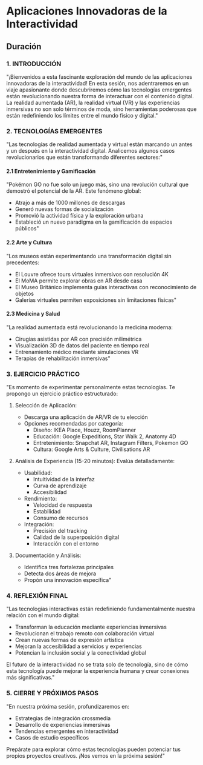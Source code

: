 # Aplicaciones Innovadoras de la Interactividad

## Duración

### 1. INTRODUCCIÓN

"¡Bienvenidos a esta fascinante exploración del mundo de las aplicaciones innovadoras de la interactividad! En esta sesión, nos adentraremos en un viaje apasionante donde descubriremos cómo las tecnologías emergentes están revolucionando nuestra forma de interactuar con el contenido digital. La realidad aumentada (AR), la realidad virtual (VR) y las experiencias inmersivas no son solo términos de moda, sino herramientas poderosas que están redefiniendo los límites entre el mundo físico y digital."

### 2. TECNOLOGÍAS EMERGENTES

"Las tecnologías de realidad aumentada y virtual están marcando un antes y un después en la interactividad digital. Analicemos algunos casos revolucionarios que están transformando diferentes sectores:"

#### 2.1 Entretenimiento y Gamificación
"Pokémon GO no fue solo un juego más, sino una revolución cultural que demostró el potencial de la AR. Este fenómeno global:
- Atrajo a más de 1000 millones de descargas
- Generó nuevas formas de socialización
- Promovió la actividad física y la exploración urbana
- Estableció un nuevo paradigma en la gamificación de espacios públicos"

#### 2.2 Arte y Cultura
"Los museos están experimentando una transformación digital sin precedentes:
- El Louvre ofrece tours virtuales inmersivos con resolución 4K
- El MoMA permite explorar obras en AR desde casa
- El Museo Británico implementa guías interactivas con reconocimiento de objetos
- Galerías virtuales permiten exposiciones sin limitaciones físicas"

#### 2.3 Medicina y Salud
"La realidad aumentada está revolucionando la medicina moderna:
- Cirugías asistidas por AR con precisión milimétrica
- Visualización 3D de datos del paciente en tiempo real
- Entrenamiento médico mediante simulaciones VR
- Terapias de rehabilitación inmersivas"

### 3. EJERCICIO PRÁCTICO

"Es momento de experimentar personalmente estas tecnologías. Te propongo un ejercicio práctico estructurado:

1. Selección de Aplicación:
   - Descarga una aplicación de AR/VR de tu elección
   - Opciones recomendadas por categoría:
     * Diseño: IKEA Place, Houzz, RoomPlanner
     * Educación: Google Expeditions, Star Walk 2, Anatomy 4D
     * Entretenimiento: Snapchat AR, Instagram Filters, Pokemon GO
     * Cultura: Google Arts & Culture, Civilisations AR

2. Análisis de Experiencia (15-20 minutos):
   Evalúa detalladamente:
   - Usabilidad:
     * Intuitividad de la interfaz
     * Curva de aprendizaje
     * Accesibilidad
   - Rendimiento:
     * Velocidad de respuesta
     * Estabilidad
     * Consumo de recursos
   - Integración:
     * Precisión del tracking
     * Calidad de la superposición digital
     * Interacción con el entorno

3. Documentación y Análisis:
   - Identifica tres fortalezas principales
   - Detecta dos áreas de mejora
   - Propón una innovación específica"

### 4. REFLEXIÓN FINAL

"Las tecnologías interactivas están redefiniendo fundamentalmente nuestra relación con el mundo digital:
- Transforman la educación mediante experiencias inmersivas
- Revolucionan el trabajo remoto con colaboración virtual
- Crean nuevas formas de expresión artística
- Mejoran la accesibilidad a servicios y experiencias
- Potencian la inclusión social y la conectividad global

El futuro de la interactividad no se trata solo de tecnología, sino de cómo esta tecnología puede mejorar la experiencia humana y crear conexiones más significativas."

### 5. CIERRE Y PRÓXIMOS PASOS

"En nuestra próxima sesión, profundizaremos en:
- Estrategias de integración crossmedia
- Desarrollo de experiencias inmersivas
- Tendencias emergentes en interactividad
- Casos de estudio específicos

Prepárate para explorar cómo estas tecnologías pueden potenciar tus propios proyectos creativos. ¡Nos vemos en la próxima sesión!"

